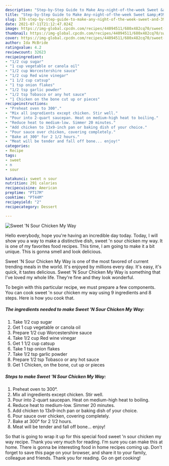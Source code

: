```yaml
---
description: "Step-by-Step Guide to Make Any-night-of-the-week Sweet &amp;#39;N Sour Chicken My Way"
title: "Step-by-Step Guide to Make Any-night-of-the-week Sweet &amp;#39;N Sour Chicken My Way"
slug: 378-step-by-step-guide-to-make-any-night-of-the-week-sweet-and-39-n-sour-chicken-my-way
date: 2021-07-11T21:12:47.024Z
image: https://img-global.cpcdn.com/recipes/44094511/680x482cq70/sweet-n-sour-chicken-my-way-recipe-main-photo.jpg
thumbnail: https://img-global.cpcdn.com/recipes/44094511/680x482cq70/sweet-n-sour-chicken-my-way-recipe-main-photo.jpg
cover: https://img-global.cpcdn.com/recipes/44094511/680x482cq70/sweet-n-sour-chicken-my-way-recipe-main-photo.jpg
author: Ida McBride
ratingvalue: 4.2
reviewcount: 32623
recipeingredient:
- "1/2 cup sugar"
- "1 cup vegetable or canola oil"
- "1/2 cup Worcestershire sauce"
- "1/2 cup Red wine vinegar"
- "1 1/2 cup catsup"
- "1 tsp onion flakes"
- "1/2 tsp garlic powder"
- "1/2 tsp Tobasco or any hot sauce"
- "1 Chicken on the bone cut up or pieces"
recipeinstructions:
- "Preheat oven to 300°."
- "Mix all ingredients except chicken. Stir well."
- "Pour into 2-quart saucepan. Heat on medium-high heat to boiling."
- "Reduce heat to medium-low. Simmer 20 minutes."
- "Add chicken to 13x9-inch pan or baking dish of your choice."
- "Pour sauce over chicken, covering completely."
- "Bake at 300° for 2 1/2 hours."
- "Meat will be tender and fall off bone... enjoy!"
categories:
- Recipe
tags:
- sweet
- n
- sour

katakunci: sweet n sour 
nutrition: 291 calories
recipecuisine: American
preptime: "PT17M"
cooktime: "PT44M"
recipeyield: "2"
recipecategory: Dessert

---
```



![Sweet &#39;N Sour Chicken My Way](https://img-global.cpcdn.com/recipes/44094511/680x482cq70/sweet-n-sour-chicken-my-way-recipe-main-photo.jpg)

Hello everybody, hope you're having an incredible day today. Today, I will show you a way to make a distinctive dish, sweet &#39;n sour chicken my way. It is one of my favorites food recipes. This time, I am going to make it a bit unique. This is gonna smell and look delicious.

Sweet &#39;N Sour Chicken My Way is one of the most favored of current trending meals in the world. It's enjoyed by millions every day. It's easy, it's quick, it tastes delicious. Sweet &#39;N Sour Chicken My Way is something that I've loved my whole life. They're fine and they look wonderful.




To begin with this particular recipe, we must prepare a few components. You can cook sweet &#39;n sour chicken my way using 9 ingredients and 8 steps. Here is how you cook that.

<!--inarticleads1-->

##### The ingredients needed to make Sweet &#39;N Sour Chicken My Way:

1. Take 1/2 cup sugar
1. Get 1 cup vegetable or canola oil
1. Prepare 1/2 cup Worcestershire sauce
1. Take 1/2 cup Red wine vinegar
1. Get 1 1/2 cup catsup
1. Take 1 tsp onion flakes
1. Take 1/2 tsp garlic powder
1. Prepare 1/2 tsp Tobasco or any hot sauce
1. Get 1 Chicken, on the bone, cut up or pieces




<!--inarticleads2-->

##### Steps to make Sweet &#39;N Sour Chicken My Way:

1. Preheat oven to 300°.
1. Mix all ingredients except chicken. Stir well.
1. Pour into 2-quart saucepan. Heat on medium-high heat to boiling.
1. Reduce heat to medium-low. Simmer 20 minutes.
1. Add chicken to 13x9-inch pan or baking dish of your choice.
1. Pour sauce over chicken, covering completely.
1. Bake at 300° for 2 1/2 hours.
1. Meat will be tender and fall off bone... enjoy!




So that is going to wrap it up for this special food sweet &#39;n sour chicken my way recipe. Thank you very much for reading. I'm sure you can make this at home. There is gonna be interesting food in home recipes coming up. Don't forget to save this page on your browser, and share it to your family, colleague and friends. Thank you for reading. Go on get cooking!
